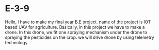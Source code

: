 # E-3-9
Hello, I have to make my final year B.E project. name of the project is IOT based UAV for agriculture. Basically, in this project we have to make a drone. In this drone, we fit one spraying mechanism under the drone to spraying the pesticides on the crop. we will drive drone by using telemetry technology. 
